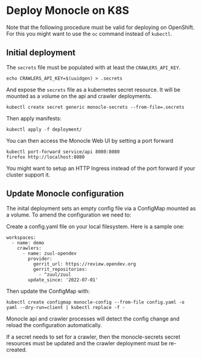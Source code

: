 # Deploy Monocle on K8S

Note that the following procedure must be valid for deploying on OpenShift. For this
you might want to use the `oc` command instead of `kubectl`.

## Initial deployment

The `secrets` file must be populated with at least the `CRAWLERS_API_KEY`.

```
echo CRAWLERS_API_KEY=$(uuidgen) > .secrets
```

And expose the `secrets` file as a kubernetes secret resource. It will be mounted
as a volume on the api and crawler deployments.

```
kubectl create secret generic monocle-secrets --from-file=.secrets
```

Then apply manifests:

```
kubectl apply -f deployment/
```

You can then access the Monocle Web UI by setting a port forward

```
kubectl port-forward service/api 8080:8080
firefox http://localhost:8080
```

You might want to setup an HTTP Ingress instead of the port forward if your cluster support it.

## Update Monocle configuration

The inital deployment sets an empty config file via a ConfigMap mounted as a volume. To
amend the configuration we need to:

Create a config.yaml file on your local filesystem. Here is a sample one:

```
workspaces:
  - name: demo
    crawlers:
      - name: zuul-opendev
        provider:
          gerrit_url: https://review.opendev.org
          gerrit_repositories:
            - ^zuul/zuul
        update_since: '2022-07-01'
```

Then update the ConfigMap with:

```
kubectl create configmap monocle-config --from-file config.yaml -o yaml --dry-run=client | kubectl replace -f -
```

Monocle api and crawler processes will detect the config change and reload the
configuration automatically.

If a secret needs to set for a crawler, then the monocle-secrets secret resources must be updated
and the crawler deployment must be re-created.